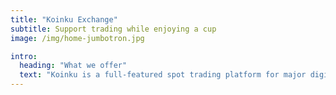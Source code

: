 ```yaml
---
title: "Koinku Exchange"
subtitle: Support trading while enjoying a cup
image: /img/home-jumbotron.jpg

intro:
  heading: "What we offer"
  text: "Koinku is a full-featured spot trading platform for major digital assets & cryptocurrencies, including Bitcoin, Ethereum, EOS, Litecoin, Ripple, NEO, Monero and many more. Bitfinex offers leveraged margin trading through a peer-to-peer funding market, allowing users to securely trade with up to 3.3x leverage. We also boast a suite of order types to help traders take advantage of every situation."
---
```


